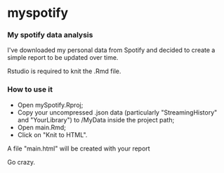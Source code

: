 # myspotify
### My spotify data analysis

I've downloaded my personal data from Spotify and decided to create a simple report to be updated over time.

Rstudio is required to knit the .Rmd file.

### How to use it
- Open mySpotify.Rproj;
- Copy your uncompressed .json data (particularly "StreamingHistory" and "YourLibrary") to /MyData inside the project path;
- Open main.Rmd;
- Click on "Knit to HTML".

A file "main.html" will be created with your report

Go crazy.